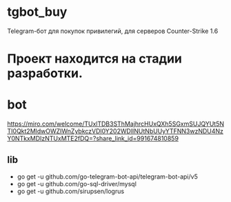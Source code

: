 # tgbot_buy
Telegram-бот для покупок привилегий, для серверов Counter-Strike 1.6

# Проект находится на стадии разработки.

# bot
https://miro.com/welcome/TUxlTDB3SThMajhrcHUxQXh5SGxmSUJQYUt5NTI0Qkt2MldwOWZIWnZybkczVDl0Y202WDlINUtNbUUyYTFNN3wzNDU4NzY0NTkxMDIzNTUxMTE2fDQ=?share_link_id=991674810859

## lib

- go get -u github.com/go-telegram-bot-api/telegram-bot-api/v5
- go get -u github.com/go-sql-driver/mysql
- go get -u github.com/sirupsen/logrus